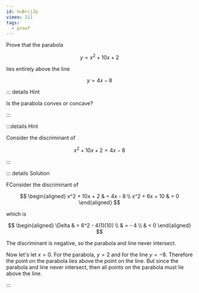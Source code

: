 ```yaml
---
id: huBrcjJp
vimeo: 111
tags:
  - proof
---
```


Prove that the parabola

$$
y = x^2 + 10x + 2
$$

lies entirely above the line

$$
y = 4x - 8
$$

::: details Hint

Is the parabola convex or concave?

:::

:::details Hint

Consider the discriminant of

$$
x^2 + 10x + 2 = 4x - 8
$$

:::

::: details Solution

FConsider the discriminant of

$$
\begin{aligned}
x^2 + 10x + 2 & = 4x - 8 \\
x^2 + 6x + 10 & = 0
\end{aligned}
$$

which is

$$
\begin{aligned}
\Delta
& = 6^2 - 4(1)(10) \\
& = - 4 \\
& < 0
\end{aligned}
$$

The discriminant is negative, so the parabola and line never intersect.

Now let's let $x = 0$. For the parabola, $y = 2$ and for the line $y = -8$.
Therefore the point on the parabola lies above the point on the line. But since
the parabola and line never intersect, then all points on the parabola must lie
above the line.

:::
